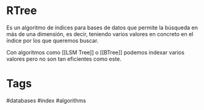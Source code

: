 # RTree
Es un algoritmo de índices para bases de datos que permite la búsqueda en más de una dimensión, es decir, teniendo varios valores en concreto en el índice por los que queremos buscar.

Con algoritmos como [[LSM Tree]] o [[BTree]] podemos indexar varios valores pero no son tan eficientes como este.

# Tags
#databases #index #algorithms 